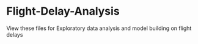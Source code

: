 # Flight-Delay-Analysis
View these files for Exploratory data analysis and model building on flight delays
